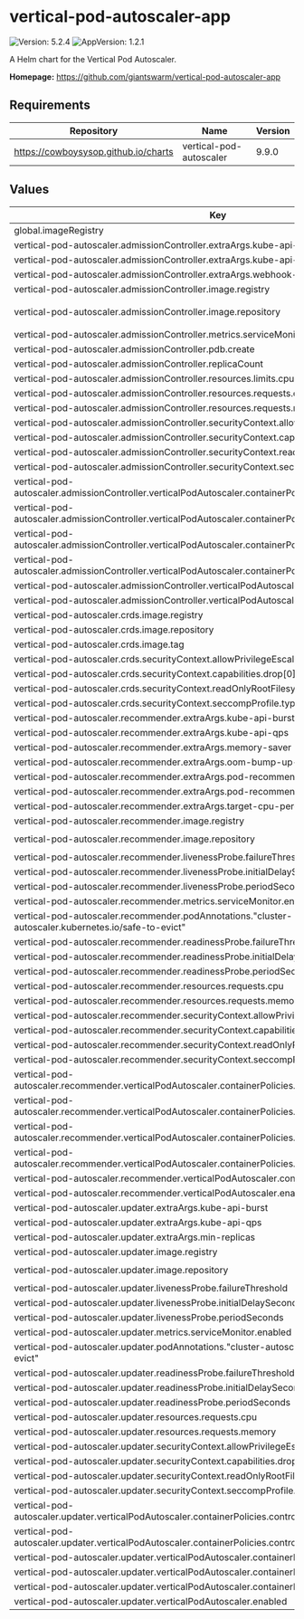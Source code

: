 # vertical-pod-autoscaler-app

![Version: 5.2.4](https://img.shields.io/badge/Version-5.2.4-informational?style=flat-square) ![AppVersion: 1.2.1](https://img.shields.io/badge/AppVersion-1.2.1-informational?style=flat-square)

A Helm chart for the Vertical Pod Autoscaler.

**Homepage:** <https://github.com/giantswarm/vertical-pod-autoscaler-app>

## Requirements

| Repository | Name | Version |
|------------|------|---------|
| https://cowboysysop.github.io/charts | vertical-pod-autoscaler | 9.9.0 |

## Values

| Key | Type | Default | Description |
|-----|------|---------|-------------|
| global.imageRegistry | string | `"gsoci.azurecr.io"` |  |
| vertical-pod-autoscaler.admissionController.extraArgs.kube-api-burst | int | `75` |  |
| vertical-pod-autoscaler.admissionController.extraArgs.kube-api-qps | int | `50` |  |
| vertical-pod-autoscaler.admissionController.extraArgs.webhook-timeout-seconds | int | `5` |  |
| vertical-pod-autoscaler.admissionController.image.registry | string | `"gsoci.azurecr.io"` |  |
| vertical-pod-autoscaler.admissionController.image.repository | string | `"giantswarm/vpa-admission-controller"` |  |
| vertical-pod-autoscaler.admissionController.metrics.serviceMonitor.enabled | bool | `true` |  |
| vertical-pod-autoscaler.admissionController.pdb.create | bool | `true` |  |
| vertical-pod-autoscaler.admissionController.replicaCount | int | `2` |  |
| vertical-pod-autoscaler.admissionController.resources.limits.cpu | string | `"500m"` |  |
| vertical-pod-autoscaler.admissionController.resources.requests.cpu | string | `"250m"` |  |
| vertical-pod-autoscaler.admissionController.resources.requests.memory | string | `"250Mi"` |  |
| vertical-pod-autoscaler.admissionController.securityContext.allowPrivilegeEscalation | bool | `false` |  |
| vertical-pod-autoscaler.admissionController.securityContext.capabilities.drop[0] | string | `"ALL"` |  |
| vertical-pod-autoscaler.admissionController.securityContext.readOnlyRootFilesystem | bool | `true` |  |
| vertical-pod-autoscaler.admissionController.securityContext.seccompProfile.type | string | `"RuntimeDefault"` |  |
| vertical-pod-autoscaler.admissionController.verticalPodAutoscaler.containerPolicies.controlledResources[0] | string | `"cpu"` |  |
| vertical-pod-autoscaler.admissionController.verticalPodAutoscaler.containerPolicies.controlledResources[1] | string | `"memory"` |  |
| vertical-pod-autoscaler.admissionController.verticalPodAutoscaler.containerPolicies.minAllowed.cpu | string | `"250m"` |  |
| vertical-pod-autoscaler.admissionController.verticalPodAutoscaler.containerPolicies.minAllowed.memory | string | `"250Mi"` |  |
| vertical-pod-autoscaler.admissionController.verticalPodAutoscaler.containerPolicies.mode | string | `"Auto"` |  |
| vertical-pod-autoscaler.admissionController.verticalPodAutoscaler.enabled | bool | `false` |  |
| vertical-pod-autoscaler.crds.image.registry | string | `"gsoci.azurecr.io"` |  |
| vertical-pod-autoscaler.crds.image.repository | string | `"giantswarm/kubectl"` |  |
| vertical-pod-autoscaler.crds.image.tag | string | `"1.29.4"` |  |
| vertical-pod-autoscaler.crds.securityContext.allowPrivilegeEscalation | bool | `false` |  |
| vertical-pod-autoscaler.crds.securityContext.capabilities.drop[0] | string | `"ALL"` |  |
| vertical-pod-autoscaler.crds.securityContext.readOnlyRootFilesystem | bool | `true` |  |
| vertical-pod-autoscaler.crds.securityContext.seccompProfile.type | string | `"RuntimeDefault"` |  |
| vertical-pod-autoscaler.recommender.extraArgs.kube-api-burst | int | `75` |  |
| vertical-pod-autoscaler.recommender.extraArgs.kube-api-qps | int | `50` |  |
| vertical-pod-autoscaler.recommender.extraArgs.memory-saver | bool | `true` |  |
| vertical-pod-autoscaler.recommender.extraArgs.oom-bump-up-ratio | float | `2` |  |
| vertical-pod-autoscaler.recommender.extraArgs.pod-recommendation-min-cpu-millicores | int | `50` |  |
| vertical-pod-autoscaler.recommender.extraArgs.pod-recommendation-min-memory-mb | int | `250` |  |
| vertical-pod-autoscaler.recommender.extraArgs.target-cpu-percentile | float | `0.95` |  |
| vertical-pod-autoscaler.recommender.image.registry | string | `"gsoci.azurecr.io"` |  |
| vertical-pod-autoscaler.recommender.image.repository | string | `"giantswarm/vpa-recommender"` |  |
| vertical-pod-autoscaler.recommender.livenessProbe.failureThreshold | int | `5` |  |
| vertical-pod-autoscaler.recommender.livenessProbe.initialDelaySeconds | int | `45` |  |
| vertical-pod-autoscaler.recommender.livenessProbe.periodSeconds | int | `15` |  |
| vertical-pod-autoscaler.recommender.metrics.serviceMonitor.enabled | bool | `true` |  |
| vertical-pod-autoscaler.recommender.podAnnotations."cluster-autoscaler.kubernetes.io/safe-to-evict" | string | `"true"` |  |
| vertical-pod-autoscaler.recommender.readinessProbe.failureThreshold | int | `5` |  |
| vertical-pod-autoscaler.recommender.readinessProbe.initialDelaySeconds | int | `30` |  |
| vertical-pod-autoscaler.recommender.readinessProbe.periodSeconds | int | `15` |  |
| vertical-pod-autoscaler.recommender.resources.requests.cpu | string | `"500m"` |  |
| vertical-pod-autoscaler.recommender.resources.requests.memory | string | `"250Mi"` |  |
| vertical-pod-autoscaler.recommender.securityContext.allowPrivilegeEscalation | bool | `false` |  |
| vertical-pod-autoscaler.recommender.securityContext.capabilities.drop[0] | string | `"ALL"` |  |
| vertical-pod-autoscaler.recommender.securityContext.readOnlyRootFilesystem | bool | `true` |  |
| vertical-pod-autoscaler.recommender.securityContext.seccompProfile.type | string | `"RuntimeDefault"` |  |
| vertical-pod-autoscaler.recommender.verticalPodAutoscaler.containerPolicies.controlledResources[0] | string | `"cpu"` |  |
| vertical-pod-autoscaler.recommender.verticalPodAutoscaler.containerPolicies.controlledResources[1] | string | `"memory"` |  |
| vertical-pod-autoscaler.recommender.verticalPodAutoscaler.containerPolicies.minAllowed.cpu | string | `"250m"` |  |
| vertical-pod-autoscaler.recommender.verticalPodAutoscaler.containerPolicies.minAllowed.memory | string | `"250Mi"` |  |
| vertical-pod-autoscaler.recommender.verticalPodAutoscaler.containerPolicies.mode | string | `"Auto"` |  |
| vertical-pod-autoscaler.recommender.verticalPodAutoscaler.enabled | bool | `false` |  |
| vertical-pod-autoscaler.updater.extraArgs.kube-api-burst | int | `75` |  |
| vertical-pod-autoscaler.updater.extraArgs.kube-api-qps | int | `50` |  |
| vertical-pod-autoscaler.updater.extraArgs.min-replicas | int | `1` |  |
| vertical-pod-autoscaler.updater.image.registry | string | `"gsoci.azurecr.io"` |  |
| vertical-pod-autoscaler.updater.image.repository | string | `"giantswarm/vpa-updater"` |  |
| vertical-pod-autoscaler.updater.livenessProbe.failureThreshold | int | `5` |  |
| vertical-pod-autoscaler.updater.livenessProbe.initialDelaySeconds | int | `45` |  |
| vertical-pod-autoscaler.updater.livenessProbe.periodSeconds | int | `15` |  |
| vertical-pod-autoscaler.updater.metrics.serviceMonitor.enabled | bool | `true` |  |
| vertical-pod-autoscaler.updater.podAnnotations."cluster-autoscaler.kubernetes.io/safe-to-evict" | string | `"true"` |  |
| vertical-pod-autoscaler.updater.readinessProbe.failureThreshold | int | `5` |  |
| vertical-pod-autoscaler.updater.readinessProbe.initialDelaySeconds | int | `30` |  |
| vertical-pod-autoscaler.updater.readinessProbe.periodSeconds | int | `15` |  |
| vertical-pod-autoscaler.updater.resources.requests.cpu | string | `"500m"` |  |
| vertical-pod-autoscaler.updater.resources.requests.memory | string | `"250Mi"` |  |
| vertical-pod-autoscaler.updater.securityContext.allowPrivilegeEscalation | bool | `false` |  |
| vertical-pod-autoscaler.updater.securityContext.capabilities.drop[0] | string | `"ALL"` |  |
| vertical-pod-autoscaler.updater.securityContext.readOnlyRootFilesystem | bool | `true` |  |
| vertical-pod-autoscaler.updater.securityContext.seccompProfile.type | string | `"RuntimeDefault"` |  |
| vertical-pod-autoscaler.updater.verticalPodAutoscaler.containerPolicies.controlledResources[0] | string | `"cpu"` |  |
| vertical-pod-autoscaler.updater.verticalPodAutoscaler.containerPolicies.controlledResources[1] | string | `"memory"` |  |
| vertical-pod-autoscaler.updater.verticalPodAutoscaler.containerPolicies.minAllowed.cpu | string | `"250m"` |  |
| vertical-pod-autoscaler.updater.verticalPodAutoscaler.containerPolicies.minAllowed.memory | string | `"250Mi"` |  |
| vertical-pod-autoscaler.updater.verticalPodAutoscaler.containerPolicies.mode | string | `"Auto"` |  |
| vertical-pod-autoscaler.updater.verticalPodAutoscaler.enabled | bool | `false` |  |
